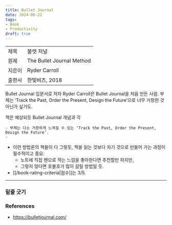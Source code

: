 ```yaml
---
title: Bullet Journal
date: 2024-06-22
tags:
- Book
- Productivity
draft: true
---
```



| | |
| --- | --- |
| 제목 | 불렛 저널 |
| 원제 | The Bullet Journal Method |
| 지은이 | Ryder Carroll |
| 출판사 | 한빛비즈, 2018 |

Bullet Journal 입문서로 저자 Ryder Carroll은 Bullet Journal을 처음 만든 사람. 부제는 ‘Track the Past, Order the Present, Design the Future’으로 너무 거창한 것 아닌가 싶기도.

책은 예상되듯 Bullet Journal 개념과 각 


    - 부제는 다소 거창하게 느껴질 수 있는 ‘Track the Past, Order the Present, Design the Future’.
    - 
- 이런 방법론의 책들이 다 그렇듯, 책을 읽는 것보다 자기 것으로 만들어 가는 과정이 필수적이고 중요:
    - 노트에 직접 펜으로 적는 느낌을 좋아한다면 추천할만 하지만,
    - 그렇지 않다면 호불호가 많이 갈릴 방법일 듯.
- [[/book-rating-criteria|점수]]는 3/5.


---
### 밑줄 긋기


### References
- https://bulletjournal.com/